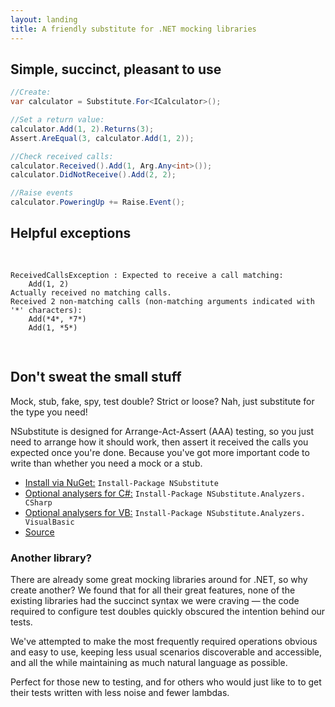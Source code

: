 ```yaml
---
layout: landing
title: A friendly substitute for .NET mocking libraries
---
```


<div id="features">
<div class="feature" markdown="1">

## Simple, succinct, pleasant to use

```csharp
//Create:
var calculator = Substitute.For<ICalculator>();

//Set a return value:
calculator.Add(1, 2).Returns(3);
Assert.AreEqual(3, calculator.Add(1, 2));

//Check received calls:
calculator.Received().Add(1, Arg.Any<int>());
calculator.DidNotReceive().Add(2, 2);

//Raise events
calculator.PoweringUp += Raise.Event();
```

<!--
```requiredcode
    public interface ICalculator
    {
        int Add(int a, int b);
        string Mode { get; set; }
        event EventHandler PoweringUp;
    }
```
-->
</div>

<div class="feature" markdown="1">

## Helpful exceptions

<div class="highlight">
<pre>

```text
ReceivedCallsException : Expected to receive a call matching:
    Add(1, 2)
Actually received no matching calls.
Received 2 non-matching calls (non-matching arguments indicated with '*' characters):
    Add(*4*, *7*)
    Add(1, *5*)
```

</pre>
</div>
</div>

<div class="feature" markdown="1">

## Don't sweat the small stuff

<p>Mock, stub, fake, spy, test double? Strict or loose? Nah, just substitute for the type you need!</p>
<p>NSubstitute is designed for Arrange-Act-Assert (AAA) testing, so you just need to arrange how it should work, then assert it received the calls you expected once you're done. Because you've got more important code to write than whether you need a mock or a stub.</p>
</div>

</div>

<div id="downloads" class="sidebar download">
<ul>
<li class="nuget">
<a href="https://nuget.org/List/Packages/NSubstitute">Install via NuGet:</a> <code>Install-Package NSubstitute</code>
</li>
<li class="nuget"><a href="/help/nsubstitute-analysers/">Optional analysers for C#:</a>
<code>Install-Package NSubstitute.<wbr>Analyzers.<wbr>CSharp</code>
</li>
<li class="nuget"><a href="/help/nsubstitute-analysers/">Optional analysers for VB:</a>
<code>Install-Package NSubstitute.<wbr>Analyzers.<wbr>VisualBasic</code>
</li>
<li class="github">
<a href="https://github.com/nsubstitute/nsubstitute">Source</a>
</li>
</ul>
</div>

<div class="sidebar">
<div id="why-use-it" markdown="1">

### Another library?

<p>There are already some great mocking libraries around for .NET, so why create another? We found that for all their great features, none of the existing libraries had the succinct syntax we were craving &mdash; the code required to configure test doubles quickly obscured the intention behind our tests.</p>

<p>We've attempted to make the most frequently required operations obvious and easy to use, keeping less usual scenarios discoverable and accessible, and all the while maintaining as much natural language as possible.</p>

<p>Perfect for those new to testing, and for others who would just like to to get their tests written with less noise and fewer lambdas.</p>

</div>
</div>
